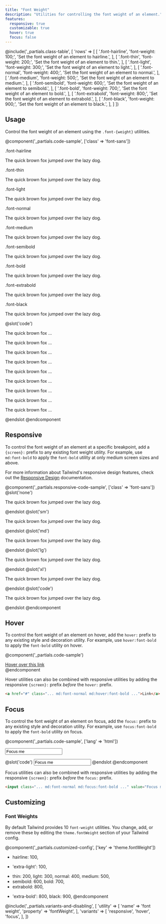 ```yaml
---
title: "Font Weight"
description: "Utilities for controlling the font weight of an element."
features:
  responsive: true
  customizable: true
  hover: true
  focus: false
---
```


@include('_partials.class-table', [
  'rows' => [
    [
      '.font-hairline',
      'font-weight: 100;',
      'Set the font weight of an element to hairline.',
    ],
    [
      '.font-thin',
      'font-weight: 200;',
      'Set the font weight of an element to thin.',
    ],
    [
      '.font-light',
      'font-weight: 300;',
      'Set the font weight of an element to light.',
    ],
    [
      '.font-normal',
      'font-weight: 400;',
      'Set the font weight of an element to normal.',
    ],
    [
      '.font-medium',
      'font-weight: 500;',
      'Set the font weight of an element to medium.',
    ],
    [
      '.font-semibold',
      'font-weight: 600;',
      'Set the font weight of an element to semibold.',
    ],
    [
      '.font-bold',
      'font-weight: 700;',
      'Set the font weight of an element to bold.',
    ],
    [
      '.font-extrabold',
      'font-weight: 800;',
      'Set the font weight of an element to extrabold.',
    ],
    [
      '.font-black',
      'font-weight: 900;',
      'Set the font weight of an element to black.',
    ],
  ]
])

## Usage

Control the font weight of an element using the `.font-{weight}` utilities.

@component('_partials.code-sample', ['class' => 'font-sans'])
<div class="mb-6">
  <p class="text-sm text-gray-600">.font-hairline</p>
  <p class="font-hairline text-xl text-gray-800">The quick brown fox jumped over the lazy dog.</p>
</div>
<div class="mb-6">
  <p class="text-sm text-gray-600">.font-thin</p>
  <p class="font-thin text-xl text-gray-800">The quick brown fox jumped over the lazy dog.</p>
</div>
<div class="mb-6">
  <p class="text-sm text-gray-600">.font-light</p>
  <p class="font-light text-xl text-gray-800">The quick brown fox jumped over the lazy dog.</p>
</div>
<div class="mb-6">
  <p class="text-sm text-gray-600">.font-normal</p>
  <p class="font-normal text-xl text-gray-800">The quick brown fox jumped over the lazy dog.</p>
</div>
<div class="mb-6">
  <p class="text-sm text-gray-600">.font-medium</p>
  <p class="font-medium text-xl text-gray-800">The quick brown fox jumped over the lazy dog.</p>
</div>
<div class="mb-6">
  <p class="text-sm text-gray-600">.font-semibold</p>
  <p class="font-semibold text-xl text-gray-800">The quick brown fox jumped over the lazy dog.</p>
</div>
<div class="mb-6">
  <p class="text-sm text-gray-600">.font-bold</p>
  <p class="font-bold text-xl text-gray-800">The quick brown fox jumped over the lazy dog.</p>
</div>
<div class="mb-6">
  <p class="text-sm text-gray-600">.font-extrabold</p>
  <p class="font-extrabold text-xl text-gray-800">The quick brown fox jumped over the lazy dog.</p>
</div>
<div>
  <p class="text-sm text-gray-600">.font-black</p>
  <p class="font-black text-xl text-gray-800">The quick brown fox jumped over the lazy dog.</p>
</div>
@slot('code')
<p class="font-hairline ...">The quick brown fox ...</p>
<p class="font-thin ...">The quick brown fox ...</p>
<p class="font-light ...">The quick brown fox ...</p>
<p class="font-normal ...">The quick brown fox ...</p>
<p class="font-medium ...">The quick brown fox ...</p>
<p class="font-semibold ...">The quick brown fox ...</p>
<p class="font-bold ...">The quick brown fox ...</p>
<p class="font-extrabold ...">The quick brown fox ...</p>
<p class="font-black ...">The quick brown fox ...</p>
@endslot
@endcomponent

## Responsive

To control the font weight of an element at a specific breakpoint, add a `{screen}:` prefix to any existing font weight utility. For example, use `md:font-bold` to apply the `font-bold` utility at only medium screen sizes and above.

For more information about Tailwind's responsive design features, check out the [Responsive Design](/docs/responsive-design) documentation.

@component('_partials.responsive-code-sample', ['class' => 'font-sans'])
@slot('none')
<p class="font-normal text-lg text-gray-800">The quick brown fox jumped over the lazy dog.</p>
@endslot
@slot('sm')
<p class="font-bold text-lg text-gray-800">The quick brown fox jumped over the lazy dog.</p>
@endslot
@slot('md')
<p class="font-thin text-lg text-gray-800">The quick brown fox jumped over the lazy dog.</p>
@endslot
@slot('lg')
<p class="font-semibold text-lg text-gray-800">The quick brown fox jumped over the lazy dog.</p>
@endslot
@slot('xl')
<p class="font-black text-lg text-gray-800">The quick brown fox jumped over the lazy dog.</p>
@endslot
@slot('code')
<p class="none:font-normal sm:font-bold md:font-thin lg:font-semibold xl:font-black ...">The quick brown fox jumped over the lazy dog.</p>
@endslot
@endcomponent

## Hover

To control the font weight of an element on hover, add the `hover:` prefix to any existing style and decoration utility. For example, use `hover:font-bold` to apply the `font-bold` utility on hover.

@component('_partials.code-sample')
<div class="text-center text-blue-700">
  <a href="#" class="font-normal hover:font-bold">Hover over this link</a>
</div>
@endcomponent

Hover utilities can also be combined with responsive utilities by adding the responsive `{screen}:` prefix *before* the `hover:` prefix.

```html
<a href="#" class="... md:font-normal md:hover:font-bold ...">Link</a>
```

## Focus

To control the font weight of an element on focus, add the `focus:` prefix to any existing style and decoration utility. For example, use `focus:font-bold` to apply the `font-bold` utility on focus.

@component('_partials.code-sample', ['lang' => 'html'])
<div class="max-w-xs w-full mx-auto">
  <input class="bg-white font-normal focus:font-bold focus:shadow-outline text-gray-900 appearance-none inline-block w-full text-gray-900 border rounded py-3 px-4 focus:outline-none" value="Focus me" placeholder="Focus me">
</div>

@slot('code')
<input class="font-normal focus:font-bold ..." value="Focus me">
@endslot
@endcomponent

Focus utilities can also be combined with responsive utilities by adding the responsive `{screen}:` prefix *before* the `focus:` prefix.

```html
<input class="... md:font-normal md:focus:font-bold ..." value="Focus me">
```

## Customizing

### Font Weights

By default Tailwind provides 10 `font-weight` utilities. You change, add, or remove these by editing the `theme.fontWeight` section of your Tailwind config.

@component('_partials.customized-config', ['key' => 'theme.fontWeight'])
- hairline: 100,
+ 'extra-light': 100,
- thin: 200,
  light: 300,
  normal: 400,
  medium: 500,
- semibold: 600,
  bold: 700,
- extrabold: 800,
+ 'extra-bold': 800,
  black: 900,
@endcomponent

@include('_partials.variants-and-disabling', [
    'utility' => [
        'name' => 'font weight',
        'property' => 'fontWeight',
    ],
    'variants' => [
        'responsive',
        'hover',
        'focus',
    ],
])

